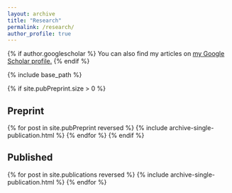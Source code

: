 ```yaml
---
layout: archive
title: "Research"
permalink: /research/
author_profile: true
---
```


{% if author.googlescholar %}
  You can also find my articles on <u><a href="{{author.googlescholar}}">my Google Scholar profile</a>.</u>
{% endif %}

{% include base_path %}

{% if site.pubPreprint.size > 0 %}
	<h2>Preprint</h2>
	{% for post in site.pubPreprint reversed %}
  		{% include archive-single-publication.html %}
	{% endfor %}
{% endif %}
<h2>Published</h2>
{% for post in site.publications reversed %}
  {% include archive-single-publication.html %}
{% endfor %}

